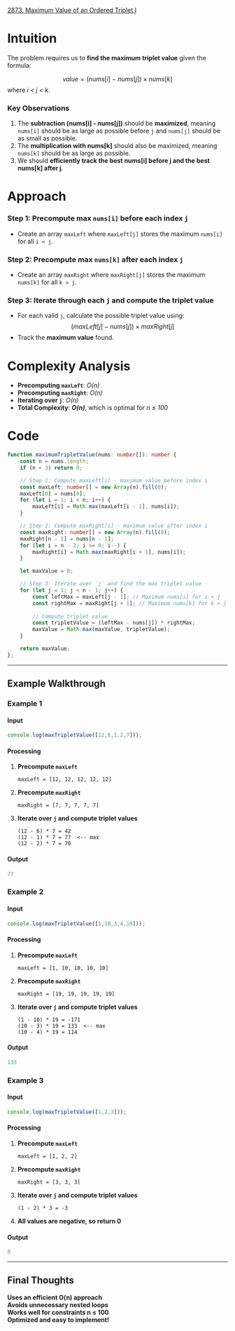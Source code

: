 [2873. Maximum Value of an Ordered Triplet I](https://leetcode.com/problems/maximum-value-of-an-ordered-triplet-i/)

# Intuition

The problem requires us to **find the maximum triplet value** given the formula:

$$value=(nums[i]−nums[j])×nums[k]$$
where *i < j < k*.

### **Key Observations**

1. The **subtraction (nums[i] - nums[j])** should be **maximized**, meaning `nums[i]` should be as large as possible before `j` and `nums[j]` should be as small as possible.
2. The **multiplication with nums[k]** should also be maximized, meaning `nums[k]` should be as large as possible.
3. We should **efficiently track the best nums[i] before j and the best nums[k] after j**.

# Approach

### **Step 1: Precompute max `nums[i]` before each index `j`**
- Create an array `maxLeft` where `maxLeft[j]` stores the maximum `nums[i]` for all `i < j`.
### **Step 2: Precompute max `nums[k]` after each index `j`**
- Create an array `maxRight` where `maxRight[j]` stores the maximum `nums[k]` for all `k > j`.

### **Step 3: Iterate through each `j` and compute the triplet value**
- For each valid `j`, calculate the possible triplet value using:
$$(maxLeft[j]−nums[j])×maxRight[j]$$
- Track the **maximum value** found.

# Complexity Analysis

- **Precomputing `maxLeft`**: *O(n)*
- **Precomputing `maxRight`**: *O(n)*
- **Iterating over `j`**: *O(n)*
- **Total Complexity**: ***O(n)***, which is optimal for *n ≤ 100*

# Code

```typescript
function maximumTripletValue(nums: number[]): number {
    const n = nums.length;
    if (n < 3) return 0;

    // Step 1: Compute maxLeft[i] - maximum value before index i
    const maxLeft: number[] = new Array(n).fill(0);
    maxLeft[0] = nums[0];
    for (let i = 1; i < n; i++) {
        maxLeft[i] = Math.max(maxLeft[i - 1], nums[i]);
    }

    // Step 2: Compute maxRight[i] - maximum value after index i
    const maxRight: number[] = new Array(n).fill(0);
    maxRight[n - 1] = nums[n - 1];
    for (let i = n - 2; i >= 0; i--) {
        maxRight[i] = Math.max(maxRight[i + 1], nums[i]);
    }

    let maxValue = 0;

    // Step 3: Iterate over `j` and find the max triplet value
    for (let j = 1; j < n - 1; j++) {
        const leftMax = maxLeft[j - 1]; // Maximum nums[i] for i < j
        const rightMax = maxRight[j + 1]; // Maximum nums[k] for k > j
        
        // Compute triplet value
        const tripletValue = (leftMax - nums[j]) * rightMax;
        maxValue = Math.max(maxValue, tripletValue);
    }

    return maxValue;
};

```

---

## **Example Walkthrough**

### **Example 1**

#### **Input**

```typescript
console.log(maxTripletValue([12,6,1,2,7]));
```

#### **Processing**

1. **Precompute `maxLeft`**
    ```
    maxLeft = [12, 12, 12, 12, 12]
    ```
    
2. **Precompute `maxRight`**
    ```
    maxRight = [7, 7, 7, 7, 7]
    ```
    
3. **Iterate over `j` and compute triplet values**
    ```
    (12 - 6) * 7 = 42
    (12 - 1) * 7 = 77  <-- max
    (12 - 2) * 7 = 70
    ```


#### **Output**

```typescript
77
```

### **Example 2**

#### **Input**

```typescript
console.log(maxTripletValue([1,10,3,4,19]));
```

#### **Processing**

1. **Precompute `maxLeft`**
    ```
    maxLeft = [1, 10, 10, 10, 10]
    ```
    
2. **Precompute `maxRight`**
    ```
    maxRight = [19, 19, 19, 19, 19]
    ```
    
3. **Iterate over `j` and compute triplet values**
    ```
    (1 - 10) * 19 = -171
    (10 - 3) * 19 = 133  <-- max
    (10 - 4) * 19 = 114
    ```


#### **Output**

```typescript
133
```

### **Example 3**

#### **Input**

```typescript
console.log(maxTripletValue([1,2,3]));
```

#### **Processing**

1. **Precompute `maxLeft`**
    ```
    maxLeft = [1, 2, 2]
    ```
    
2. **Precompute `maxRight`**
    ```
    maxRight = [3, 3, 3]
    ```
    
3. **Iterate over `j` and compute triplet values**
    ```
    (1 - 2) * 3 = -3
    ```
	
4. **All values are negative, so return 0**

#### **Output**

```typescript
0
```

---

## **Final Thoughts**

**Uses an efficient O(n) approach**  
**Avoids unnecessary nested loops**  
**Works well for constraints n ≤ 100**  
**Optimized and easy to implement!**